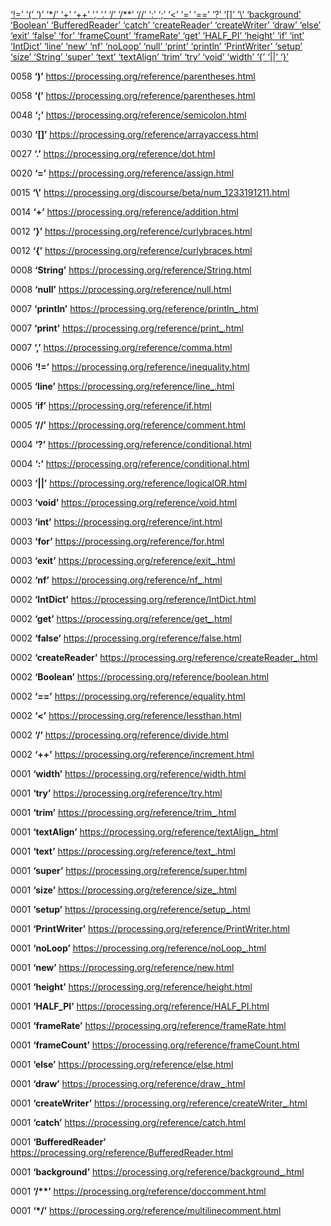 [ ‘!=’ ](https://processing.org/reference/inequality.html)	[ ‘(’ ](https://processing.org/reference/parentheses.html)	[ ‘)’ ](https://processing.org/reference/parentheses.html)	[ ‘*/’ ](https://processing.org/reference/multilinecomment.html)	[ ‘+’ ](https://processing.org/reference/addition.html)	[ ‘++’ ](https://processing.org/reference/increment.html)	[ ‘,’ ](https://processing.org/reference/comma.html)	[ ‘.’ ](https://processing.org/reference/dot.html)	[ ‘/’ ](https://processing.org/reference/divide.html)	[ ‘/**’ ](https://processing.org/reference/doccomment.html)	[ ‘//’ ](https://processing.org/reference/comment.html)	[ ‘:’ ](https://processing.org/reference/conditional.html)	[ ‘;’ ](https://processing.org/reference/semicolon.html)	[ ‘<’ ](https://processing.org/reference/lessthan.html)	[ ‘=’ ](https://processing.org/reference/assign.html)	[ ‘==’ ](https://processing.org/reference/equality.html)	[ ‘?’ ](https://processing.org/reference/conditional.html)	[ ‘[]’ ](https://processing.org/reference/arrayaccess.html)	[ ‘\’ ](https://processing.org/discourse/beta/num_1233191211.html)	[ ‘background’ ](https://processing.org/reference/background_.html)	[ ‘Boolean’ ](https://processing.org/reference/boolean.html)	[ ‘BufferedReader’ ](https://processing.org/reference/BufferedReader.html)	[ ‘catch’ ](https://processing.org/reference/catch.html)	[ ‘createReader’ ](https://processing.org/reference/createReader_.html)	[ ‘createWriter’ ](https://processing.org/reference/createWriter_.html)	[ ‘draw’ ](https://processing.org/reference/draw_.html)	[ ‘else’ ](https://processing.org/reference/else.html)	[ ‘exit’ ](https://processing.org/reference/exit_.html)	[ ‘false’ ](https://processing.org/reference/false.html)	[ ‘for’ ](https://processing.org/reference/for.html)	[ ‘frameCount’ ](https://processing.org/reference/frameCount.html)	[ ‘frameRate’ ](https://processing.org/reference/frameRate.html)	[ ‘get’ ](https://processing.org/reference/get_.html)	[ ‘HALF_PI’ ](https://processing.org/reference/HALF_PI.html)	[ ‘height’ ](https://processing.org/reference/height.html)	[ ‘if’ ](https://processing.org/reference/if.html)	[ ‘int’ ](https://processing.org/reference/int.html)	[ ‘IntDict’ ](https://processing.org/reference/IntDict.html)	[ ‘line’ ](https://processing.org/reference/line_.html)	[ ‘new’ ](https://processing.org/reference/new.html)	[ ‘nf’ ](https://processing.org/reference/nf_.html)	[ ‘noLoop’ ](https://processing.org/reference/noLoop_.html)	[ ‘null’ ](https://processing.org/reference/null.html)	[ ‘print’ ](https://processing.org/reference/print_.html)	[ ‘println’ ](https://processing.org/reference/println_.html)	[ ‘PrintWriter’ ](https://processing.org/reference/PrintWriter.html)	[ ‘setup’ ](https://processing.org/reference/setup_.html)	[ ‘size’ ](https://processing.org/reference/size_.html)	[ ‘String’ ](https://processing.org/reference/String.html)	[ ‘super’ ](https://processing.org/reference/super.html)	[ ‘text’ ](https://processing.org/reference/text_.html)	[ ‘textAlign’ ](https://processing.org/reference/textAlign_.html)	[ ‘trim’ ](https://processing.org/reference/trim_.html)	[ ‘try’ ](https://processing.org/reference/try.html)	[ ‘void’ ](https://processing.org/reference/void.html)	[ ‘width’ ](https://processing.org/reference/width.html)	[ ‘{’ ](https://processing.org/reference/curlybraces.html)	[ ‘||’ ](https://processing.org/reference/logicalOR.html)	[ ‘}’ ](https://processing.org/reference/curlybraces.html)	

0058	__‘)’__	<https://processing.org/reference/parentheses.html>

0058	__‘(’__	<https://processing.org/reference/parentheses.html>

0048	__‘;’__	<https://processing.org/reference/semicolon.html>

0030	__‘[]’__	<https://processing.org/reference/arrayaccess.html>

0027	__‘.’__	<https://processing.org/reference/dot.html>

0020	__‘=’__	<https://processing.org/reference/assign.html>

0015	__‘\’__	<https://processing.org/discourse/beta/num_1233191211.html>

0014	__‘+’__	<https://processing.org/reference/addition.html>

0012	__‘}’__	<https://processing.org/reference/curlybraces.html>

0012	__‘{’__	<https://processing.org/reference/curlybraces.html>

0008	__‘String’__	<https://processing.org/reference/String.html>

0008	__‘null’__	<https://processing.org/reference/null.html>

0007	__‘println’__	<https://processing.org/reference/println_.html>

0007	__‘print’__	<https://processing.org/reference/print_.html>

0007	__‘,’__	<https://processing.org/reference/comma.html>

0006	__‘!=’__	<https://processing.org/reference/inequality.html>

0005	__‘line’__	<https://processing.org/reference/line_.html>

0005	__‘if’__	<https://processing.org/reference/if.html>

0005	__‘//’__	<https://processing.org/reference/comment.html>

0004	__‘?’__	<https://processing.org/reference/conditional.html>

0004	__‘:’__	<https://processing.org/reference/conditional.html>

0003	__‘||’__	<https://processing.org/reference/logicalOR.html>

0003	__‘void’__	<https://processing.org/reference/void.html>

0003	__‘int’__	<https://processing.org/reference/int.html>

0003	__‘for’__	<https://processing.org/reference/for.html>

0003	__‘exit’__	<https://processing.org/reference/exit_.html>

0002	__‘nf’__	<https://processing.org/reference/nf_.html>

0002	__‘IntDict’__	<https://processing.org/reference/IntDict.html>

0002	__‘get’__	<https://processing.org/reference/get_.html>

0002	__‘false’__	<https://processing.org/reference/false.html>

0002	__‘createReader’__	<https://processing.org/reference/createReader_.html>

0002	__‘Boolean’__	<https://processing.org/reference/boolean.html>

0002	__‘==’__	<https://processing.org/reference/equality.html>

0002	__‘<’__	<https://processing.org/reference/lessthan.html>

0002	__‘/’__	<https://processing.org/reference/divide.html>

0002	__‘++’__	<https://processing.org/reference/increment.html>

0001	__‘width’__	<https://processing.org/reference/width.html>

0001	__‘try’__	<https://processing.org/reference/try.html>

0001	__‘trim’__	<https://processing.org/reference/trim_.html>

0001	__‘textAlign’__	<https://processing.org/reference/textAlign_.html>

0001	__‘text’__	<https://processing.org/reference/text_.html>

0001	__‘super’__	<https://processing.org/reference/super.html>

0001	__‘size’__	<https://processing.org/reference/size_.html>

0001	__‘setup’__	<https://processing.org/reference/setup_.html>

0001	__‘PrintWriter’__	<https://processing.org/reference/PrintWriter.html>

0001	__‘noLoop’__	<https://processing.org/reference/noLoop_.html>

0001	__‘new’__	<https://processing.org/reference/new.html>

0001	__‘height’__	<https://processing.org/reference/height.html>

0001	__‘HALF_PI’__	<https://processing.org/reference/HALF_PI.html>

0001	__‘frameRate’__	<https://processing.org/reference/frameRate.html>

0001	__‘frameCount’__	<https://processing.org/reference/frameCount.html>

0001	__‘else’__	<https://processing.org/reference/else.html>

0001	__‘draw’__	<https://processing.org/reference/draw_.html>

0001	__‘createWriter’__	<https://processing.org/reference/createWriter_.html>

0001	__‘catch’__	<https://processing.org/reference/catch.html>

0001	__‘BufferedReader’__	<https://processing.org/reference/BufferedReader.html>

0001	__‘background’__	<https://processing.org/reference/background_.html>

0001	__‘/**’__	<https://processing.org/reference/doccomment.html>

0001	__‘*/’__	<https://processing.org/reference/multilinecomment.html>

